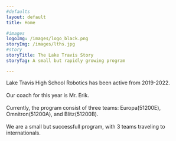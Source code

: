 ```yaml
---
#defaults
layout: default
title: Home

#images
logoImg: /images/logo_black.png
storyImg: /images/lths.jpg
#story
storyTitle: The Lake Travis Story
storyTag: A small but rapidly growing program

---
```

Lake Travis High School Robotics has been active from 2019-2022.\
\
Our coach for this year is Mr. Erik.\
\
Currently, the program consist of three teams:
Europa(51200E), Omnitron(51200A), and Blitz(51200B).\
\
We are a small but successfull program, with 3 teams traveling to internationals.

